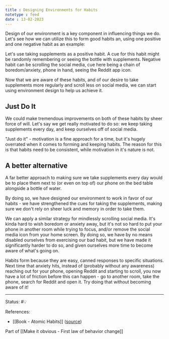 ```yaml
---
title : Designing Environments for Habits
notetype : feed
date : 13-02-2023
---
```


Design of our environment is a key component in influencing things we do. Let's see how we can utilize this to form good habits an, using one positive and one negative habit as an example:

Let's use taking supplements as a positive habit. A cue for this habit might be randomly remembering or seeing the bottle with supplements. Negative habit can be scrolling the social media, cue here being a chain of boredom/anxiety, phone in hand, seeing the Reddit app icon.

Now that we are aware of these habits, and of our desire to take supplements more regularly and scroll less on social media, we can start using environment design to help us achieve it.

## Just Do It

We could make tremendous improvements on both of these habits by sheer force of will. Let's say we get really motivated to do so: we keep taking supplements every day, and keep ourselves off of social media.

"Just do it" - motivation is a fine approach for a time, but it's hugely overrated when it comes to forming and keeping habits. The reason for this is that habits need to be consistent, while motivation in it's nature is not.

## A better alternative

A far better approach to making sure we take supplements every day would be to place them next to (or even on top of) our phone on the bed table alongside a bottle of water. 

By doing so, we have designed our environment to work in favor of our habits - we have strengthened the cues for taking the supplements, making sure we don't rely on sheer luck and memory in order to take them.

We can apply a similar strategy for mindlessly scrolling social media. It's kinda hard to wish boredom or anxiety away, but it's not so hard to put your phone in another room while trying to focus, and/or remove the social media icon from your home screen. By doing so, we have by no means disabled ourselves from exercising our bad habit, but we have made it significantly harder to do so, and given ourselves more time to become aware of what's going on. 

Habits form because they are easy, canned responses to specific situations. Next time that anxiety hits, instead of (probably without any awareness) reaching out for your phone, opening Reddit and starting to scroll, you now have a lot of friction before this can happen - go to another room, take the phone, search for Reddit and open it. Try doing that without becoming aware of it!

-----

Status: #💡 

References:
- [[Book - Atomic Habits]] ([source](https://www.amazon.com/gp/product/0735211299/ref=as_li_qf_asin_il_tl))

Part of [[Make it obvious - First law of behavior change]]